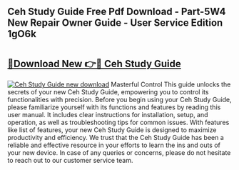 ## Ceh Study Guide Free Pdf Download - Part-5W4 New Repair Owner Guide - User Service Edition 1gO6k

# <h2><a href="http://bc67025.oget.top/?id=Ceh+Study+Guide">🔗Download New 👉🔴 Ceh Study Guide</a></h2>

[![Ceh Study Guide new download](https://i.imgur.com/5g1atiW.png)](http://bc67025.oget.top/?id=Ceh+Study+Guide)
Masterful Control This guide unlocks the secrets of your new Ceh Study Guide, empowering you to control its functionalities with precision. Before you begin using your Ceh Study Guide, please familiarize yourself with its functions and features by reading this user manual. It includes clear instructions for installation, setup, and operation, as well as troubleshooting tips for common issues. With features like list of features, your new Ceh Study Guide is designed to maximize productivity and efficiency. We trust that the Ceh Study Guide has been a reliable and effective resource in your efforts to learn the ins and outs of your new device. In case of any queries or concerns, please do not hesitate to reach out to our customer service team.
